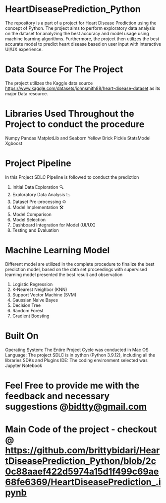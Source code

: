 # HeartDiseasePrediction_Python
The repository is a part of a project for Heart Disease Prediction using the concept of Python.
The project aims to perform exploratory data analysis on the dataset for analyzing the best accuracy and model usage using machine learning algorithms.
Furthermore, the project then utilizes the best accurate model to predict heart disease based on user input with interactive UI/UX experience.

# Data Source For The Project
The project utilizes the Kaggle data source https://www.kaggle.com/datasets/johnsmith88/heart-disease-dataset as its major Data resource.

# Libraries Used Throughout the Project to conduct the procedure
Numpy
Pandas
MatplotLib and Seaborn
Yellow Brick
Pickle
StatsModel
Xgboost

# Project Pipeline
In this Project SDLC Pipeline is followed to conduct the prediction
1. Initial Data Exploration 🔍
2. Exploratory Data Analysis 📉
3. Dataset Pre-processing ⚙
4. Model Implementation 🛠
5. Model Comparison
6. Model Selection
7. Dashboard Integration for Model (UI/UX)
8. Testing and Evaluation

# Machine Learning Model
Different model are utilized in the complete procedure to finalize the best prediction model, based on the data set proceedings with supervised learning model presented the best result and observation
1. Logistic Regression
2. K-Nearest Neighbor (KNN)
3. Support Vector Machine (SVM)
4. Gaussian Naive Bayes
5. Decision Tree
6. Random Forest
7. Gradient Boosting

# Built On
Operating System: The Entire Project Cycle was conducted in Mac OS
Language: The project SDLC is in python (Python 3.9.12), including all the libraries SDKs and Plugins 
IDE: The coding environment selected was Jupyter Notebook

# Feel Free to provide me with the feedback and necessary suggestions @bidtty@gmail.com
# Main Code of the project - checkout @ https://github.com/brittybidari/HeartDiseasePrediction_Python/blob/2c0c88aaef422d5974a15d1f499c69ae68fe6369/HeartDiseasePrediction_.ipynb


